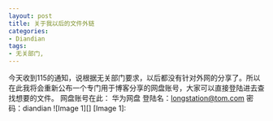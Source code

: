 ```yaml
---
layout: post
title: 关于我以后的文件外链
categories:
- Diandian
tags:
- 无关部门, 
---
```

今天收到115的通知，说根据无关部门要求，以后都没有针对外网的分享了。所以在此我将会重新公布一个专门用于博客分享的网盘账号，大家可以直接登陆进去查找想要的文件。 网盘账号在此： 华为网盘 登陆名：longstation@tom.com 密码：diandian !\[Image 1\]\[\] \[Image 1\]:
